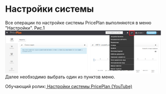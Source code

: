 # Настройки системы

Все операции по настройке системы PricePlan выполняются в меню "Настройки". Рис.1
![Рис.1](nastroiki_sistemi1.png)  
Далее необходимо выбрать один из пунктов меню.

Обучающий ролик:[ Настройки системы PricePlan (YouTube)](https://youtu.be/bPIyBMCtA3c) 





